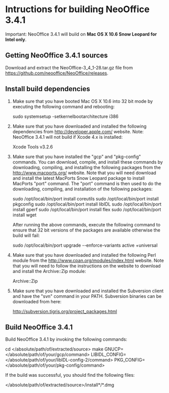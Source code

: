 # Intructions for building NeoOffice 3.4.1

Important: NeoOffice 3.4.1 will build on **Mac OS X 10.6 Snow Leopard for Intel only**.

## Getting NeoOffice 3.4.1 sources

Download and extract the NeoOffice-3_4_1-28.tar.gz file from https://github.com/neooffice/NeoOffice/releases.

## Install build dependencies

1. Make sure that you have booted Mac OS X 10.6 into 32 bit mode by executing the following command and rebooting:

   sudo systemsetup -setkernelbootarchitecture i386

2. Make sure that you have downloaded and installed the following dependencies from http://developer.apple.com/ website. Note: NeoOffice 3.4.1 will not build if Xcode 4.x is installed:

   Xcode Tools v3.2.6

3. Make sure that you have installed the "gcp" and "pkg-config" commands. You can download, compile, and install these commands by downloading, compiling, and installing the following packages from the http://www.macports.org/ website. Note that you will need download and install the latest MacPorts Snow Leopard package to install MacPorts "port" command. The "port" command is then used to do the downloading, compiling, and installation of the following packages:

   sudo /opt/local/bin/port install coreutils
   sudo /opt/local/bin/port install pkgconfig
   sudo /opt/local/bin/port install libIDL
   sudo /opt/local/bin/port install gperf
   sudo /opt/local/bin/port install flex
   sudo /opt/local/bin/port install wget

   After running the above commands, execute the following command to ensure that 32 bit versions of the packages are available otherwise the build will fail:

   sudo /opt/local/bin/port upgrade --enforce-variants active +universal 

4. Make sure that you have downloaded and installed the following Perl module from the http://www.cpan.org/modules/index.html website. Note that you will need to follow the instructions on the website to download and install the Archive::Zip module:

   Archive::Zip

5. Make sure that you have downloaded and installed the Subversion client and have the "svn" command in your PATH. Subversion binaries can be downloaded from here:

   http://subversion.tigris.org/project_packages.html

## Build NeoOffice 3.4.1

Build NeoOffice 3.4.1 by invoking the following commands:

   cd </absolute/path/of/extracted/source>
   make GNUCP=</absolute/path/of/your/gcp/command> LIBIDL_CONFIG=</absolute/path/of/your/libIDL-config-2/command> PKG_CONFIG=</absolute/path/of/your/pkg-config/command>

If the build was successful, you should find the following files:

   </absolute/path/of/extracted/source>/install*/*.dmg 

